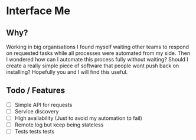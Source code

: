 # Interface Me

## Why?

Working in big organisations I found myself waiting other teams to respond on requested tasks while all processes were automated from my side. Then I wondered how can I automate this process fully without waiting? Should I create a really simple piece of software that people wont push back on installing? Hopefully you and I will find this useful.

## Todo / Features

- [ ] Simple API for requests
- [ ] Service discovery
- [ ] High availability (Just to avoid my automation to fail)
- [ ] Remote log but keep being stateless
- [ ] Tests tests tests